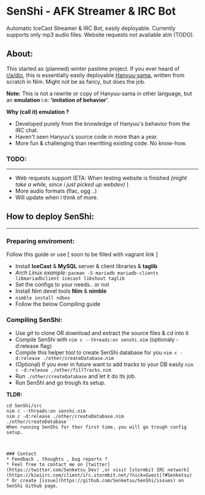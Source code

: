 # SenShi - AFK Streamer & IRC Bot
Automatic IceCast Streamer &amp; IRC Bot, easily deployable.
Currently supports only mp3 audio files. Website requests not available atm (TODO).

## About:
This started as (planned) winter pastime project.
If you ever heard of [r/a/dio](https://r-a-d.io/), this is essentially
 easily deployable [Hanyuu-sama](https://github.com/R-a-dio/Hanyuu-sama), written from scratch in Nim.
Might not be as fancy, but does the job.

**Note:** This is not a rewrite or copy of Hanyuu-sama in other language,
 but an **emulation** i.e: **'imitation of behavior'**.

**Why (call it) emulation ?**
* Developed purely from the knowledge of Hanyuu's behavior from the IRC chat.
* Haven't seen Hanyuu's source code in more than a year.
* More fun & challenging than rewritting existing code. No know-how.

### TODO:
------------------------
* Web requests support (ETA: When testing website is finished
 *(might take a while, since i just picked up webdev)* )
* More audio formats (flac, ogg ..)
* Will update when i think of more.

## How to deploy SenShi:
------------------------
### Preparing enviroment:
Follow this guide or use [ soon to be filled with vagrant link ]
* Install **IceCast** & **MySQL** server & client libraries & **taglib**
* *Arch Linux example:*
`pacman -S mariadb mariadb-clients libmariadbclient icecast libshout taglib`
* Set the configs to your needs.. or not
* Install Nim devel tools **Nim** & **nimble**
* `nimble install ndbex`
* Follow the below Compiling guide

### Compiling SenShi:
* Use *git* to clone OR download and extract the source files & cd into it
* Compile SenShi with `nim c --threads:on senshi.nim` (optionaly -d:release flag)
* Compile this helper tool to create SenShi database for you `nim c -d:release ./other/createDatabase.nim`
* (Optional) If you ever in future want to add tracks to your DB easily `nim c -d:release ./other/fillTracks.nim`
* Run `./other/createDatabase` and let it do its job.
* Run SenShi and go trough its setup.

**TLDR:**
```git clone https://github.com/Senketsu/SenShi
cd SenShi/src
nim c --threads:on senshi.nim
nim c -d:release ./other/createDatabase.nim
./other/createDatabase```
When running SenShi for ther first time, you will go trough config setup.



### Contact
* Feedback , thoughts , bug reports ?
* Feel free to contact me on [twitter](https://twitter.com/Senketsu_Dev) ,or visit [stormbit IRC network](https://kiwiirc.com/client/irc.stormbit.net/?nick=Guest|?#Senketsu)
* Or create [issue](https://github.com/Senketsu/SenShi/issues) on SenShi Github page.

